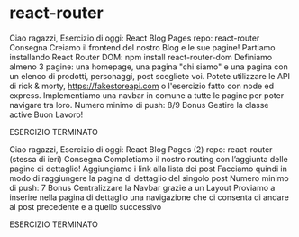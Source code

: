# react-router
Ciao ragazzi,
Esercizio di oggi: React Blog Pages
repo: react-router
Consegna
Creiamo il frontend del nostro Blog e le sue pagine!
Partiamo installando React Router DOM: npm install react-router-dom
Definiamo almeno 3 pagine: una homepage, una pagina "chi siamo" e una pagina con un elenco di prodotti, personaggi, post scegliete voi. Potete utilizzare le API di rick & morty, https://fakestoreapi.com o l'esercizio fatto con node ed express.
Implementiamo una navbar in comune a tutte le pagine per poter navigare tra loro.
Numero minimo di push: 8/9
Bonus
Gestire la classe active
Buon Lavoro!

ESERCIZIO TERMINATO

 Ciao ragazzi,
Esercizio di oggi: React Blog Pages (2)
repo: react-router (stessa di ieri)
Consegna
Completiamo il nostro routing con l’aggiunta delle pagine di dettaglio!
Aggiungiamo i link alla lista dei post
Facciamo quindi in modo di raggiungere la pagina di dettaglio del singolo post
Numero minimo di push: 7
Bonus
Centralizzare la Navbar grazie a un Layout
Proviamo a inserire nella pagina di dettaglio una navigazione che ci consenta di andare al post precedente e a quello successivo

ESERCIZIO TERMINATO
